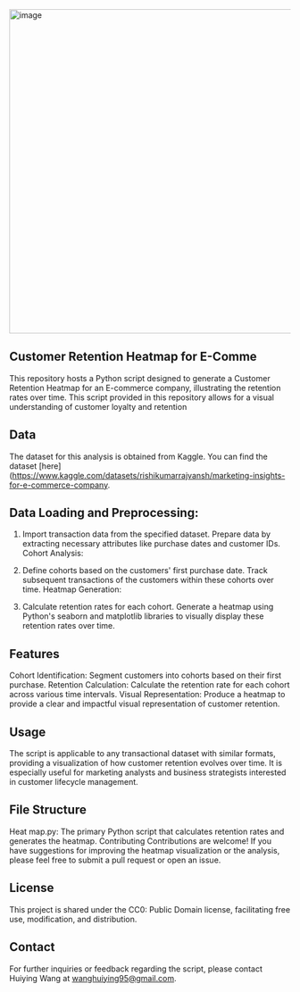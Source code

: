 <img width="581" alt="image" src="https://github.com/user-attachments/assets/c96f75fb-4317-4bfe-8f91-a36e3c322fcf">

## Customer Retention Heatmap for E-Comme
This repository hosts a Python script designed to generate a Customer Retention Heatmap for an E-commerce company, illustrating the retention rates over time. This script provided in this repository allows for a visual understanding of customer loyalty and retention

## Data
The dataset for this analysis is obtained from Kaggle. You can find the dataset [here](https://www.kaggle.com/datasets/rishikumarrajvansh/marketing-insights-for-e-commerce-company.


## Data Loading and Preprocessing:

1. Import transaction data from the specified dataset.
Prepare data by extracting necessary attributes like purchase dates and customer IDs.
Cohort Analysis:

2. Define cohorts based on the customers' first purchase date.
Track subsequent transactions of the customers within these cohorts over time.
Heatmap Generation:

3. Calculate retention rates for each cohort.
Generate a heatmap using Python's seaborn and matplotlib libraries to visually display these retention rates over time.

## Features
Cohort Identification: Segment customers into cohorts based on their first purchase.
Retention Calculation: Calculate the retention rate for each cohort across various time intervals.
Visual Representation: Produce a heatmap to provide a clear and impactful visual representation of customer retention.

## Usage
The script is applicable to any transactional dataset with similar formats, providing a visualization of how customer retention evolves over time. It is especially useful for marketing analysts and business strategists interested in customer lifecycle management.

## File Structure
Heat map.py: The primary Python script that calculates retention rates and generates the heatmap.
Contributing
Contributions are welcome! If you have suggestions for improving the heatmap visualization or the analysis, please feel free to submit a pull request or open an issue.

## License
This project is shared under the CC0: Public Domain license, facilitating free use, modification, and distribution.

## Contact
For further inquiries or feedback regarding the script, please contact Huiying Wang at wanghuiying95@gmail.com.
